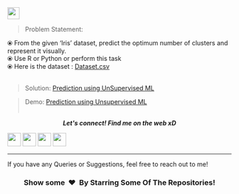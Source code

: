 <br><br>
<img height="27" src="https://img.shields.io/badge/Prediction using Unsupervised ML -Level  Beginner-green.svg?&style=for-the-badge&logo=TheSparksFoundation&logoColor=blue"/>
<br>

> Problem Statement:

⦿ From the given ‘Iris’ dataset, predict the optimum number of clusters and
represent it visually.<br>
⦿ Use R or Python or perform this task<br>
⦿ Here is the dataset :
<a href="https://github.com/manishghoshal99/Unsupervised-Machine-Learning-using-K-Means-Clustering/blob/main/iris.csv">Dataset.csv</a><br><br>
> Solution:
<a href="https://github.com/manishghoshal99/Unsupervised-Machine-Learning-using-K-Means-Clustering/blob/main/Unsupervised%20Machine%20Learning%20using%20K-Means%20Clustering.ipynb"> Prediction using UnSupervised ML</a>

> Demo:
<a href="...">Prediction using Unsupervised ML</a>
<br><br>

<p align="center">
  <b><i>Let's connect! Find me on the web xD</i></b>

[<img height="30" src = "https://img.shields.io/badge/Youtube-%23E4405F.svg?&style=for-the-badge&logo=Youtube&logoColor=white">][Youtube] 
[<img height="30" src = "https://img.shields.io/badge/gmail-c14438?&style=for-the-badge&logo=gmail&logoColor=white">][gmail] 
[<img height="30" src="https://img.shields.io/badge/linkedin-blue.svg?&style=for-the-badge&logo=linkedin&logoColor=white" />][LinkedIn]
[<img height="30" src="https://img.shields.io/badge/github-black.svg?&style=for-the-badge&logo=github&logoColor=white" />][Github]
<br />
<hr />

[youtube]: https://www.youtube.com/channel/UCBY1EFXHzR7EG1kaVC73pYA
[gmail]: mailto:meloidasdragneel12@gmail.com
[linkedin]: https://www.linkedin.com/in/manish-ghoshal-454ba0205/
[github]: https://github.com/manishghoshal99


If you have any Queries or Suggestions, feel free to reach out to me! 

<h3 align="center">Show some &nbsp;❤️&nbsp; By Starring Some Of The Repositories!</h3>
